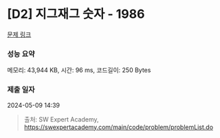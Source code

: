 # [D2] 지그재그 숫자 - 1986 

[문제 링크](https://swexpertacademy.com/main/code/problem/problemDetail.do?contestProbId=AV5PxmBqAe8DFAUq) 

### 성능 요약

메모리: 43,944 KB, 시간: 96 ms, 코드길이: 250 Bytes

### 제출 일자

2024-05-09 14:39



> 출처: SW Expert Academy, https://swexpertacademy.com/main/code/problem/problemList.do